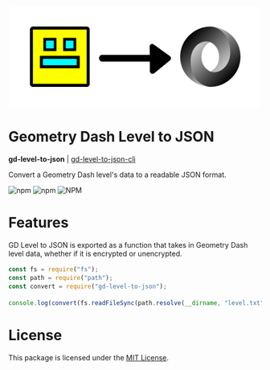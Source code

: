 <p align="center"><img src="logo.png" alt="Geometry Dash Level to JSON Logo"></p>

# Geometry Dash Level to JSON
**gd-level-to-json** | [gd-level-to-json-cli](https://github.com/bwbjustin/gd-level-to-json-cli)

Convert a Geometry Dash level's data to a readable JSON format.

![npm](https://img.shields.io/npm/v/gd-level-to-json)
![npm](https://img.shields.io/npm/dt/gd-level-to-json)
![NPM](https://img.shields.io/npm/l/gd-level-to-json)

# Features
GD Level to JSON is exported as a function that takes in Geometry Dash level data, whether if it is encrypted or unencrypted.

```js
const fs = require("fs");
const path = require("path");
const convert = require("gd-level-to-json");

console.log(convert(fs.readFileSync(path.resolve(__dirname, "level.txt")).toString())); // { properties: { ... }, objects: [ ... ] }
```

# License
This package is licensed under the [MIT License](./LICENSE).